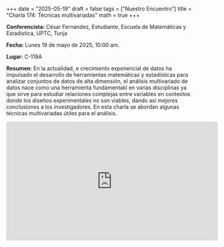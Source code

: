 +++
date  = "2025-05-19"
draft = false
tags  = ["Nuestro Encuentro"]
title = "Charla 174: Técnicas multivariadas"
math  = true
+++

**Conferencista:** César Fernandez, Estudiante, Escuela de Matemáticas y Estadística, UPTC, Tunja

**Fecha:** Lunes 19 de mayo de 2025, 10:00 am.

**Lugar:** C-119A

**Resumen**: En la actualidad, e crecimiento exponencial de datos ha impulsado el desarrollo de herramientas matemáticas y estadísticas para analizar conjuntos de datos de alta dimensión, el análisis multivariado de datos nace como una herramienta fundamentakl en varias disciplinas ya que sirve para estudiar relaciones complejas entre variables en contextos donde los diseños experimentales no son viables, dando así mejores conclusiones a los investigadores. En esta charla se abordan algunas técnicas multivariadas útiles para el análisis.

<iframe width="560" height="315" src="https://www.youtube.com/embed/PYLAEk8Z75w" title="YouTube video player" frameborder="0" allow="accelerometer; autoplay; clipboard-write; encrypted-media; gyroscope; picture-in-picture; web-share" allowfullscreen></iframe>
